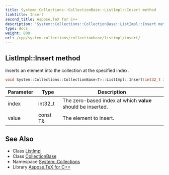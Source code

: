 ```yaml
---
title: System::Collections::CollectionBase::ListImpl::Insert method
linktitle: Insert
second_title: Aspose.TeX for C++
description: 'System::Collections::CollectionBase::ListImpl::Insert method. Inserts an element into the collection at the specified index in C++.'
type: docs
weight: 800
url: /cpp/system.collections/collectionbase/listimpl/insert/
---
```

## ListImpl::Insert method


Inserts an element into the collection at the specified index.

```cpp
void System::Collections::CollectionBase<T>::ListImpl::Insert(int32_t index, const T &value)
```


| Parameter | Type | Description |
| --- | --- | --- |
| index | int32_t | The zero-based index at which **value** should be inserted. |
| value | const T\& | The element to insert. |

## See Also

* Class [ListImpl](../)
* Class [CollectionBase](../../)
* Namespace [System::Collections](../../../)
* Library [Aspose.TeX for C++](../../../../)
